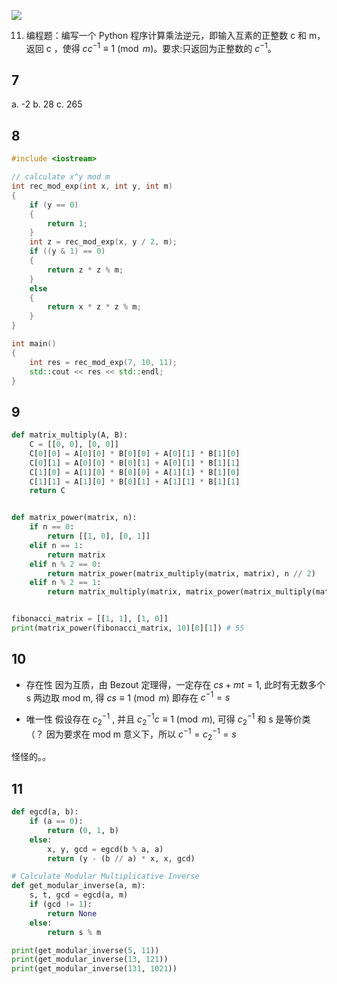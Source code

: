 ![](https://img.ynchen.me/2022/09/ece0e99236b53cce4eafda40fb668bdd.webp)


11. 编程题：编写一个 Python 程序计算乘法逆元，即输入互素的正整数 c 和 m，返回 c ，使得 $cc^{−1} \equiv 1 \pmod{m}$。要求:只返回为正整数的 $c^{-1}$。

## 7
a. -2
b. 28
c. 265

## 8
```c++
#include <iostream>

// calculate x^y mod m
int rec_mod_exp(int x, int y, int m)
{
    if (y == 0)
    {
        return 1;
    }
    int z = rec_mod_exp(x, y / 2, m);
    if ((y & 1) == 0)
    {
        return z * z % m;
    }
    else
    {
        return x * z * z % m;
    }
}

int main()
{
    int res = rec_mod_exp(7, 10, 11);
    std::cout << res << std::endl;
}
```

## 9
```python
def matrix_multiply(A, B):
    C = [[0, 0], [0, 0]]
    C[0][0] = A[0][0] * B[0][0] + A[0][1] * B[1][0]
    C[0][1] = A[0][0] * B[0][1] + A[0][1] * B[1][1]
    C[1][0] = A[1][0] * B[0][0] + A[1][1] * B[1][0]
    C[1][1] = A[1][0] * B[0][1] + A[1][1] * B[1][1]
    return C


def matrix_power(matrix, n):
    if n == 0:
        return [[1, 0], [0, 1]]
    elif n == 1:
        return matrix
    elif n % 2 == 0:
        return matrix_power(matrix_multiply(matrix, matrix), n // 2)
    elif n % 2 == 1:
        return matrix_multiply(matrix, matrix_power(matrix_multiply(matrix, matrix), n // 2))


fibonacci_matrix = [[1, 1], [1, 0]]
print(matrix_power(fibonacci_matrix, 10)[0][1]) # 55
```

## 10
- 存在性
因为互质，由 Bezout 定理得，一定存在 $cs + mt = 1$, 此时有无数多个 s
两边取 mod m, 得 $cs \equiv 1 \pmod{m}$
即存在 $c^{-1} = s$

- 唯一性
假设存在 $c_2^{-1}$ , 并且 $c_2^{-1}c \equiv 1 \pmod{m}$, 可得 $c_2^{-1}$ 和 s 是等价类（？
因为要求在 mod m 意义下，所以 $c^{-1} = c_2^{-1} = s$

怪怪的。。

## 11
```python
def egcd(a, b):
    if (a == 0):
        return (0, 1, b)
    else:
        x, y, gcd = egcd(b % a, a)
        return (y - (b // a) * x, x, gcd)

# Calculate Modular Multiplicative Inverse
def get_modular_inverse(a, m):
    s, t, gcd = egcd(a, m)
    if (gcd != 1):
        return None
    else:
        return s % m

print(get_modular_inverse(5, 11))
print(get_modular_inverse(13, 121))
print(get_modular_inverse(131, 1021))
```